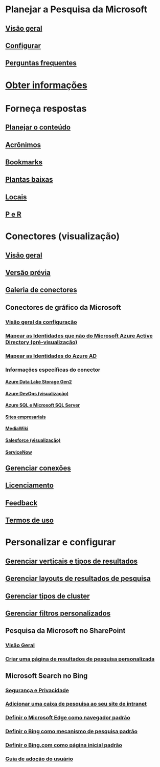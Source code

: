# Planejar a Pesquisa da Microsoft
## [Visão geral](overview-microsoft-search.md)
## [Configurar](setup-microsoft-search.md)
## [Perguntas frequentes](faqs.md)
# [Obter informações](get-insights.md)
# Forneça respostas
## [Planejar o conteúdo](plan-your-content.md)
## [Acrônimos](manage-acronyms.md)
## [Bookmarks](manage-bookmarks.md)
## [Plantas baixas](manage-floorplans.md)
## [Locais](manage-locations.md)
## [P e R](manage-qas.md)
# Conectores (visualização)
## [Visão geral](connectors-overview.md)
## [Versão prévia](connectors-preview.md)
## [Galeria de conectores](connectors-gallery.md)
## Conectores de gráfico da Microsoft
### [Visão geral da configuração](configure-connector.md)
### [Mapear as Identidades que não do Microsoft Azure Active Directory (pré-visualização)](map-non-aad.md)
### [Mapear as Identidades do Azure AD ](map-aad.md)
### Informações específicas do conector
#### [Azure Data Lake Storage Gen2](azure-data-lake-connector.md)
#### [Azure DevOps (visualização)](azure-devops-connector.md)
#### [Azure SQL e Microsoft SQL Server](MSSQL-connector.md)
#### [Sites empresariais](enterprise-web-connector.md)
#### [MediaWiki](mediawiki-connector.md)
#### [Salesforce (visualização)](salesforce-connector.md)
#### [ServiceNow](servicenow-connector.md)
## [Gerenciar conexões](manage-connector.md)
## [Licenciamento](licensing.md)
## [Feedback](connectors-feedback.md)
## [Termos de uso](terms-of-use.md)
# Personalizar e configurar
## [Gerenciar verticais e tipos de resultados](customize-search-page.md)
## [Gerenciar layouts de resultados de pesquisa](customize-results-layout.md)
## [Gerenciar tipos de cluster](result-cluster.md)
## [Gerenciar filtros personalizados](custom-filters.md)
## Pesquisa da Microsoft no SharePoint
### [Visão Geral](get-started-search-in-sharepoint-online.md)
### [Criar uma página de resultados de pesquisa personalizada](create-search-results-pages.md)
## Microsoft Search no Bing
### [Segurança e Privacidade](security-for-search.md)
### [Adicionar uma caixa de pesquisa ao seu site de intranet](add-a-search-box-to-your-intranet-site.md)
### [Definir o Microsoft Edge como navegador padrão](set-default-browser.md)
### [Definir o Bing como mecanismo de pesquisa padrão](set-default-search-engine.md)
### [Definir o Bing.com como página inicial padrão](set-default-homepage.md)
### [Guia de adoção do usuário](user-adoption-guide.md)
